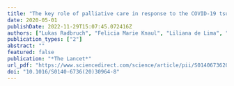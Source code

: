 ```yaml
---
title: "The key role of palliative care in response to the COVID-19 tsunami of suffering"
date: 2020-05-01
publishDate: 2022-11-29T15:07:45.072416Z
authors: ["Lukas Radbruch", "Felicia Marie Knaul", "Liliana de Lima", "Cornelis de Joncheere", "Afsan Bhadelia"]
publication_types: ["2"]
abstract: ""
featured: false
publication: "*The Lancet*"
url_pdf: "https://www.sciencedirect.com/science/article/pii/S0140673620309648"
doi: "10.1016/S0140-6736(20)30964-8"
---
```


